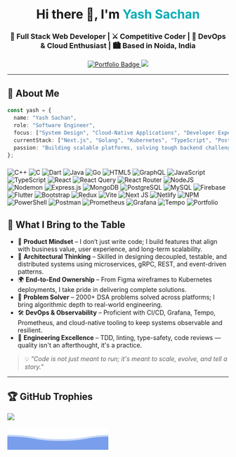 <h1 align="center">Hi there 👋, I'm <span style="color:#00ADB5">Yash Sachan</span></h1>
<h3 align="center">🚀 Full Stack Web Developer | ⚔️ Competitive Coder | 🧠 DevOps & Cloud Enthusiast | 🏙️ Based in Noida, India</h3>

<p align="center">
  <a href="https://yashsachan.in/" target="_blank">
    <img src="https://img.shields.io/badge/🌐 Portfolio-000000?style=for-the-badge&logo=firefox&logoColor=FF7139" alt="Portfolio Badge" />
  </a>
  <a href="mailto:yashsachan321@gmail.com">
    <img src="https://img.shields.io/badge/📧 Email-yashsachan321@gmail.com-blue?style=for-the-badge" />
  </a>
</p>

---

## 🧠 About Me

```ts
const yash = {
  name: "Yash Sachan",
  role: "Software Engineer",
  focus: ["System Design", "Cloud-Native Applications", "Developer Experience"],
  currentStack: ["Next.js", "Golang", "Kubernetes", "TypeScript", "PostgreSQL"],
  passion: "Building scalable platforms, solving tough backend challenges, and designing elegant frontend systems."
};
```

###




###


![C++](https://img.shields.io/badge/c++-%2300599C.svg?style=for-the-badge&logo=c%2B%2B&logoColor=white) 
![C](https://img.shields.io/badge/c-%2300599C.svg?style=for-the-badge&logo=c&logoColor=white) 
![Dart](https://img.shields.io/badge/dart-%230175C2.svg?style=for-the-badge&logo=dart&logoColor=white) 
![Java](https://img.shields.io/badge/java-%23ED8B00.svg?style=for-the-badge&logo=openjdk&logoColor=white) 
![Go](https://img.shields.io/badge/Go-%2300ADD8.svg?style=for-the-badge&logo=go&logoColor=white)
![HTML5](https://img.shields.io/badge/html5-%23E34F26.svg?style=for-the-badge&logo=html5&logoColor=white) 
![GraphQL](https://img.shields.io/badge/-GraphQL-E10098?style=for-the-badge&logo=graphql&logoColor=white) 
![JavaScript](https://img.shields.io/badge/javascript-%23323330.svg?style=for-the-badge&logo=javascript&logoColor=%23F7DF1E) 
![TypeScript](https://img.shields.io/badge/typescript-%23007ACC.svg?style=for-the-badge&logo=typescript&logoColor=white) 
![React](https://img.shields.io/badge/react-%2320232a.svg?style=for-the-badge&logo=react&logoColor=%2361DAFB) 
![React Query](https://img.shields.io/badge/-React%20Query-FF4154?style=for-the-badge&logo=react%20query&logoColor=white) 
![React Router](https://img.shields.io/badge/React_Router-CA4245?style=for-the-badge&logo=react-router&logoColor=white) 
![NodeJS](https://img.shields.io/badge/node.js-6DA55F?style=for-the-badge&logo=node.js&logoColor=white) 
![Nodemon](https://img.shields.io/badge/NODEMON-%23323330.svg?style=for-the-badge&logo=nodemon&logoColor=%BBDEAD) 
![Express.js](https://img.shields.io/badge/express.js-%23404d59.svg?style=for-the-badge&logo=express&logoColor=%2361DAFB) 
![MongoDB](https://img.shields.io/badge/MongoDB-%234ea94b.svg?style=for-the-badge&logo=mongodb&logoColor=white) 
![PostgreSQL](https://img.shields.io/badge/PostgreSQL-%23316192.svg?style=for-the-badge&logo=postgresql&logoColor=white)
![MySQL](https://img.shields.io/badge/mysql-%2300000f.svg?style=for-the-badge&logo=mysql&logoColor=white) 
![Firebase](https://img.shields.io/badge/firebase-%23039BE5.svg?style=for-the-badge&logo=firebase) 
![Flutter](https://img.shields.io/badge/Flutter-%2302569B.svg?style=for-the-badge&logo=Flutter&logoColor=white) 
![Bootstrap](https://img.shields.io/badge/bootstrap-%238511FA.svg?style=for-the-badge&logo=bootstrap&logoColor=white) 
![Redux](https://img.shields.io/badge/redux-%23593d88.svg?style=for-the-badge&logo=redux&logoColor=white) 
![Vite](https://img.shields.io/badge/vite-%23646CFF.svg?style=for-the-badge&logo=vite&logoColor=white) 
![Next JS](https://img.shields.io/badge/Next-black?style=for-the-badge&logo=next.js&logoColor=white) 
![Netlify](https://img.shields.io/badge/netlify-%23000000.svg?style=for-the-badge&logo=netlify&logoColor=#00C7B7) 
![NPM](https://img.shields.io/badge/NPM-%23CB3837.svg?style=for-the-badge&logo=npm&logoColor=white) 
![PowerShell](https://img.shields.io/badge/PowerShell-%235391FE.svg?style=for-the-badge&logo=powershell&logoColor=white) 
![Postman](https://img.shields.io/badge/Postman-FF6C37?style=for-the-badge&logo=postman&logoColor=white) 
![Prometheus](https://img.shields.io/badge/Prometheus-E6522C?style=for-the-badge&logo=prometheus&logoColor=white)
![Grafana](https://img.shields.io/badge/Grafana-F46800.svg?style=for-the-badge&logo=grafana&logoColor=white)
![Tempo](https://img.shields.io/badge/Tempo-000000.svg?style=for-the-badge&logo=grafana&logoColor=orange)
![Portfolio](https://img.shields.io/badge/Portfolio-%23000000.svg?style=for-the-badge&logo=firefox&logoColor=#FF7139)


## 🧰 What I Bring to the Table

- 🚀 **Product Mindset** – I don’t just write code; I build features that align with business value, user experience, and long-term scalability.
- 🧩 **Architectural Thinking** – Skilled in designing decoupled, testable, and distributed systems using microservices, gRPC, REST, and event-driven patterns.
- 🌍 **End-to-End Ownership** – From Figma wireframes to Kubernetes deployments, I take pride in delivering complete solutions.
- 🧠 **Problem Solver** – 2000+ DSA problems solved across platforms; I bring algorithmic depth to real-world engineering.
- 🛠️ **DevOps & Observability** – Proficient with CI/CD, Grafana, Tempo, Prometheus, and cloud-native tooling to keep systems observable and resilient.
- 🧪 **Engineering Excellence** – TDD, linting, type-safety, code reviews — quality isn't an afterthought, it's a practice.

> 💡 *"Code is not just meant to run; it's meant to scale, evolve, and tell a story."*

---


## 🏆 GitHub Trophies
![](https://github-profile-trophy.vercel.app/?username=CyberlordYash&theme=dracula&no-frame=false&no-bg=false&margin-w=4)

![](./assets/bottom_header.svg)



